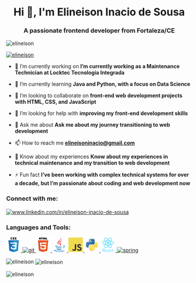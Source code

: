 <h1 align="center">Hi 👋, I'm Elineison Inacio de Sousa</h1>
<h3 align="center">A passionate frontend developer from Fortaleza/CE</h3>

<p align="left"> <img src="https://komarev.com/ghpvc/?username=elineison&label=Profile%20views&color=0e75b6&style=flat" alt="elineison" /> </p>

<p align="left"> <a href="https://github.com/ryo-ma/github-profile-trophy"><img src="https://github-profile-trophy.vercel.app/?username=elineison" alt="elineison" /></a> </p>

- 🔭 I’m currently working on **I’m currently working as a Maintenance Technician at Locktec Tecnologia Integrada**

- 🌱 I’m currently learning **Java and Python, with a focus on Data Science**

- 👯 I’m looking to collaborate on **front-end web development projects with HTML, CSS, and JavaScript**

- 🤝 I’m looking for help with **improving my front-end development skills**

- 💬 Ask me about **Ask me about my journey transitioning to web development**

- 📫 How to reach me **elineisoninacio@gmail.com**

- 📄 Know about my experiences **Know about my experiences in technical maintenance and my transition to web development**
- ⚡ Fun fact **I’ve been working with complex technical systems for over a decade, but I’m passionate about coding and web development now**

<h3 align="left">Connect with me:</h3>
<p align="left">
<a href="https://linkedin.com/in/www.linkedin.com/in/elineison-inacio-de-sousa" target="blank"><img align="center" src="https://raw.githubusercontent.com/rahuldkjain/github-profile-readme-generator/master/src/images/icons/Social/linked-in-alt.svg" alt="www.linkedin.com/in/elineison-inacio-de-sousa" height="30" width="40" /></a>
</p>

<h3 align="left">Languages and Tools:</h3>
<p align="left"> <a href="https://www.w3schools.com/css/" target="_blank" rel="noreferrer"> <img src="https://raw.githubusercontent.com/devicons/devicon/master/icons/css3/css3-original-wordmark.svg" alt="css3" width="40" height="40"/> </a> <a href="https://git-scm.com/" target="_blank" rel="noreferrer"> <img src="https://www.vectorlogo.zone/logos/git-scm/git-scm-icon.svg" alt="git" width="40" height="40"/> </a> <a href="https://www.w3.org/html/" target="_blank" rel="noreferrer"> <img src="https://raw.githubusercontent.com/devicons/devicon/master/icons/html5/html5-original-wordmark.svg" alt="html5" width="40" height="40"/> </a> <a href="https://www.java.com" target="_blank" rel="noreferrer"> <img src="https://raw.githubusercontent.com/devicons/devicon/master/icons/java/java-original.svg" alt="java" width="40" height="40"/> </a> <a href="https://developer.mozilla.org/en-US/docs/Web/JavaScript" target="_blank" rel="noreferrer"> <img src="https://raw.githubusercontent.com/devicons/devicon/master/icons/javascript/javascript-original.svg" alt="javascript" width="40" height="40"/> </a> <a href="https://www.python.org" target="_blank" rel="noreferrer"> <img src="https://raw.githubusercontent.com/devicons/devicon/master/icons/python/python-original.svg" alt="python" width="40" height="40"/> </a> <a href="https://reactjs.org/" target="_blank" rel="noreferrer"> <img src="https://raw.githubusercontent.com/devicons/devicon/master/icons/react/react-original-wordmark.svg" alt="react" width="40" height="40"/> </a> <a href="https://spring.io/" target="_blank" rel="noreferrer"> <img src="https://www.vectorlogo.zone/logos/springio/springio-icon.svg" alt="spring" width="40" height="40"/> </a> </p>

<p><img align="left" src="https://github-readme-stats.vercel.app/api/top-langs?username=elineison&show_icons=true&locale=en&layout=compact" alt="elineison" /></p>

<p>&nbsp;<img align="center" src="https://github-readme-stats.vercel.app/api?username=elineison&show_icons=true&locale=en" alt="elineison" /></p>

<p><img align="center" src="https://github-readme-streak-stats.herokuapp.com/?user=elineison&" alt="elineison" /></p>
